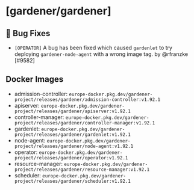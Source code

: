 # [gardener/gardener]

## 🐛 Bug Fixes

- `[OPERATOR]` A bug has been fixed which caused `gardenlet` to try deploying `gardener-node-agent` with a wrong image tag. by @rfranzke [#9582]

## Docker Images
- admission-controller: `europe-docker.pkg.dev/gardener-project/releases/gardener/admission-controller:v1.92.1`
- apiserver: `europe-docker.pkg.dev/gardener-project/releases/gardener/apiserver:v1.92.1`
- controller-manager: `europe-docker.pkg.dev/gardener-project/releases/gardener/controller-manager:v1.92.1`
- gardenlet: `europe-docker.pkg.dev/gardener-project/releases/gardener/gardenlet:v1.92.1`
- node-agent: `europe-docker.pkg.dev/gardener-project/releases/gardener/node-agent:v1.92.1`
- operator: `europe-docker.pkg.dev/gardener-project/releases/gardener/operator:v1.92.1`
- resource-manager: `europe-docker.pkg.dev/gardener-project/releases/gardener/resource-manager:v1.92.1`
- scheduler: `europe-docker.pkg.dev/gardener-project/releases/gardener/scheduler:v1.92.1`
